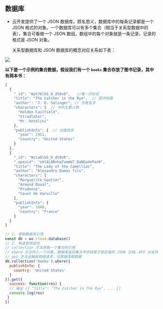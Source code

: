 ## 数据库

* 云开发提供了一个 JSON 数据库，顾名思义，数据库中的每条记录都是一个 JSON 格式的对象。一个数据库可以有多个集合（相当于关系型数据中的表），集合可看做一个 JSON 数组，数组中的每个对象就是一条记录，记录的格式是 JSON 对象。

  关系型数据库和 JSON 数据库的概念对应关系如下表：

![](E:\总结知识\Imgs\数据库.png)

**以下是一个示例的集合数据，假设我们有一个 `books` 集合存放了图书记录，其中有两本书：**

```js
[
  {
    "_id": "Wzh76lk5_O_dt0vO",   //唯一的标机
    "title": "The Catcher in the Rye",  // 图书标题
    "author": "J. D. Salinger", // 作者名字
    "characters": [  // 书中主要人物
      "Holden Caulfield",   
      "Stradlater",
      "Mr. Antolini"
    ],
    "publishInfo": {  // 出版信息
      "year": 1951,
      "country": "United States"
    }
  },
  {
    "_id": "Wzia0lk5_O_dt0vR",
    "_openid": "ohl4L0Rnhq7vmmbT_DaNQa4ePaz0",
    "title": "The Lady of the Camellias",
    "author": "Alexandre Dumas fils",
    "characters": [
      "Marguerite Gautier",
      "Armand Duval",
      "Prudence",
      "Count de Varville"
    ],
    "publishInfo": {
      "year": 1848,
      "country": "France"
    }
  }
]
```

```js
// 1. 获取数据库引用
const db = wx.cloud.database()
// 2. 构造查询语句
// collection 方法获取一个集合的引用
// where 方法传入一个对象，数据库返回集合中字段等于指定值的 JSON 文档。API 也支持高级的查询条件（比如大于、小于、in 等），具体见文档查看支持列表
// get 方法会触发网络请求，往数据库取数据
db.collection('books').where({
  publishInfo: {
    country: 'United States'
  }
}).get({
  success: function(res) {
  // 输出 [{ "title": "The Catcher in the Rye", ... }]
  console.log(res)
 }
})
```

